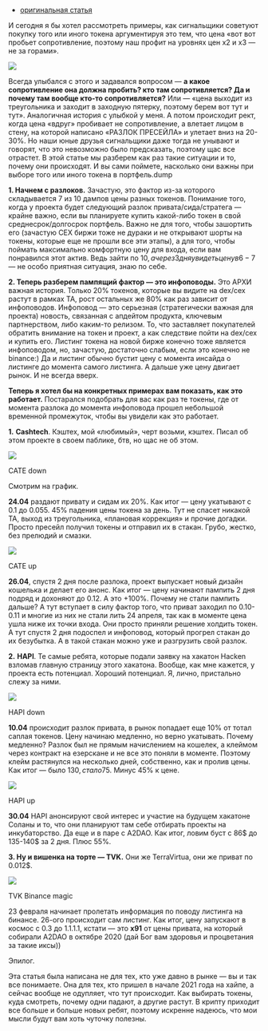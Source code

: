 - [оригинальная статья](https://incrypted.com/token-price-movement/)

И сегодня я бы хотел рассмотреть примеры, как сигнальщики советуют покупку того или иного токена аргументируя это тем, что цена «вот вот пробьет сопротивление, поэтому наш профит на уровнях цен x2 и x3 — не за горами».

![](https://telegra.ph/file/f3d85159fe2f22df2b638.png)

Всегда улыбался с этого и задавался вопросом — **а какое сопротивление она должна пробить? кто там сопротивляется? Да и почему там вообще кто-то сопротивляется?** Или — «цена выходит из треугольника и заходит в заходную пятерку, поэтому берем вот тут и тут». Аналогичная история с улыбкой у меня. А потом происходит рект, когда цена «вдруг» пробивает не сопротивление, а влетает лицом в стену, на которой написано «РАЗЛОК ПРЕСЕЙЛА» и улетает вниз на 20-30%. Но наши юные друзья сигнальщики даже тогда не унывают и говорят, что это невозможно было предсказать, поэтому щас все отрастет. В этой статье мы разберем как раз такие ситуации и то, почему они происходят. И вы сами поймете, насколько они важны при выборе того или иного токена в портфель.dump

**1. Начнем с разлоков.** Зачастую, это фактор из-за которого складывается 7 из 10 дампов цены разных токенов. Понимание того, когда у проекта будет следующий разлок привата/сида/стратега — крайне важно, если вы планируете купить какой-либо токен в свой среднесрок/долгосрок портфель. Важно не для того, чтобы зашортить его (зачастую CEX биржи тоже не дураки и не открывают шорты на токены, которые еще не прошли все эти этапы), а для того, чтобы поймать максимально комфортную цену для входа, если вам понравился этот актив. Ведь зайти по 10$, а через 3 дня увидеть цену в 6-7$ — не особо приятная ситуация, знаю по себе. 

**2. Теперь разберем пампящий фактор — это инфоповоды.** Это АРХИ важная история. Только 20% токенов, которые вы видите на dex/cex растут в рамках ТА, рост остальных же 80% как раз зависит от инфоповодов. Инфоповод — это серьезная (стратегически важная для проекта) новость, связанная с апдейтом продукта, ключевым партнерством, либо каким-то релизом. То, что заставляет покупателей обратить внимание на токен и проект, а как следствие пойти на dex/cex и купить его. Листинг токена на новой бирже конечно тоже является инфоповодом, но, зачастую, достаточно слабым, если это конечно не binance:) Да и листинг обычно бустит цену с момента инсайда о листинге до момента самого листинга. А дальше уже цену двигает рынок. И не всегда вверх.

**Теперь я хотел бы на конкретных примерах вам показать, как это работает.** Постарался подобрать для вас как раз те токены, где от момента разлока до момента инфоповода прошел небольшой временной промежуток, чтобы вы увидели как это работает.

**1.** **Cashtech**. Кэштех, мой «любимый», черт возьми, кэштех. Писал об этом проекте в своем паблике, бтв, но щас не об этом. 

![](https://telegra.ph/file/0cab876f333ae7433d834.png)

CATE down

Смотрим на график. 

**24.04** раздают привату и сидам их 20%. Как итог — цену укатывают с 0.1 до 0.055. 45% падения цены токена за день. Тут не спасет никакой ТА, выход из треугольника, «плановая коррекция» и прочие догадки. Просто пресейл получил токены и отправил их в стакан. Грубо, жестко, без прелюдий и смазки. 

![](https://telegra.ph/file/99da8bd9941218859b6cd.png)

CATE up

**26.04**, спустя 2 дня после разлока, проект выпускает новый дизайн кошелька и делает его анонс. Как итог — цену начинают пампить 2 дня подряд и дохоняют до 0.12. А это +100%. Почему не стали пампить дальше? А тут вступает в силу фактор того, что приват заходил по 0.10-0.11 и многие из них не стали лить 24 апреля, так как в моменте цена ушла ниже их точки входа. Они просто приняли решение холдить токен. А тут спустя 2 дня подоспел и инфоповод, который прогрел стакан до их безубытка. А в такой стакан можно уже и разгрузить свой разлок. 

**2.** **HAPI**. Те самые ребята, которые подали заявку на хакатон Hacken взломав главную страницу этого хакатона. Вообще, как мне кажется, у проекта есть потенциал. Хороший потенциал. Я, лично, пристально слежу за ними.

![](https://telegra.ph/file/d52cd1c5010abc264e3c4.png)

HAPI down

**10.04** происходит разлок привата, в рынок попадает еще 10% от тотал саплая токенов. Цену начинаю медленно, но верно укатывать. Почему медленно? Разлок был не прямым начислением на кошелек, а клеймом через контракт на езерскане и не все это поняли в моменте. Поэтому клейм растянулся на несколько дней, собственно, как и пролив цены. Как итог — было 130$, стало 75$. Минус 45% к цене.

![](https://telegra.ph/file/5ab60aafe1585fd2f6642.png)

HAPI up

**30.04** HAPI анонсируют свой интерес и участие на будущем хакатоне Соланы и то, что они планируют там себе отбирать проекты на инкубаторство. Да еще и в паре с A2DAO. Как итог, ловим буст с 86$ до 135-140$ за 2 дня. Плюс 55%.

**3. Ну и вишенка на торте — TVK.** Они же TerraVirtua, они же приват по 0.012$. 

![](https://telegra.ph/file/b5915603e756c0ea6b3e3.png)

TVK Binance magic

23 февраля начинает пролетать информация по поводу листинга на бинансе. 26-ого происходит сам листинг. Как итог, цену запускают в космос с 0.3 до 1.1$. 1.1$, кстати — это **x91** от цены привата, на который собирали A2DAO в октябре 2020 (дай Бог вам здоровья и процветания за такие иксы))

Эпилог.

Эта статья была написана не для тех, кто уже давно в рынке — вы и так все понимаете. Она для тех, кто пришел в начале 2021 года на хайпе, а сейчас вообще не одупляет, что тут происходит. Как выбирать токены, куда смотреть, почему одни падают, а другие растут. В крипту приходит все больше и больше новых ребят, поэтому искренне надеюсь, что мои мысли будут вам хоть чуточку полезны.